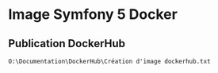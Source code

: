 # Image Symfony 5 Docker


## Publication DockerHub
`O:\Documentation\DockerHub\Création d'image dockerhub.txt`
